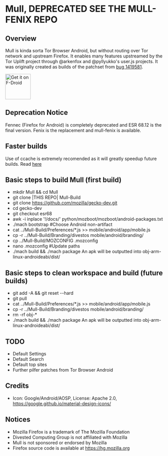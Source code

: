 Mull, DEPRECATED SEE THE MULL-FENIX REPO
========================================

Overview
--------
Mull is kinda sorta Tor Browser Android, but without routing over Tor network and upstream Firefox.
It enables many features upstreamed by the Tor Uplift project through @arkenfox and @pyllyukko's user.js projects.
It was originally created as builds of the patchset from [bug 1419581](https://bugzilla.mozilla.org/show_bug.cgi?id=1419581).

[<img src="https://fdroid.gitlab.io/artwork/badge/get-it-on.png"
     alt="Get it on F-Droid"
     height="80">](https://f-droid.org/packages/us.spotco.fennec_dos/)

Deprecation Notice
------------------
Fennec (Firefox for Android) is completely deprecated and ESR 68.12 is the final version.
Fenix is the replacement and mull-fenix is available.

Faster builds
-------------
Use of ccache is extremely recomended as it will greatly speedup future builds.
Read [here](https://developer.mozilla.org/en-US/docs/Mozilla/Developer_guide/Build_Instructions/ccache)


Basic steps to build Mull (first build)
---------------------------------------------
- mkdir Mull && cd Mull
- git clone |THIS REPO| Mull-Build
- git clone https://github.com/mozilla/gecko-dev.git
- cd gecko-dev
- git checkout esr68
- awk -i inplace '!/docs/' python/mozboot/mozboot/android-packages.txt
- ./mach bootstrap #Choose Android non-artifact
- cat ../Mull-Build/Preferences/*.js >> mobile/android/app/mobile.js
- cp -r ../Mull-Build/Branding/divestos mobile/android/branding/
- cp ../Mull-Build/MOZCONFIG .mozconfig
- nano .mozconfig #Update paths
- ./mach build && ./mach package
An apk will be outputted into obj-arm-linux-androideabi/dist/

Basic steps to clean workspace and build (future builds)
--------------------------------------------------------
- git add -A && git reset --hard
- git pull
- cat ../Mull-Build/Preferences/*.js >> mobile/android/app/mobile.js
- cp -r ../Mull-Build/Branding/divestos mobile/android/branding/
- rm -rf obj-*
- ./mach build && ./mach package
An apk will be outputted into obj-arm-linux-androideabi/dist/

TODO
----
- Default Settings
- Default Search
- Default top sites
- Further pilfer patches from Tor Browser Android

Credits
-------
- Icon: Google/Android/AOSP, License: Apache 2.0, https://google.github.io/material-design-icons/

Notices
-------
- Mozilla Firefox is a trademark of The Mozilla Foundation
- Divested Computing Group is not affiliated with Mozilla
- Mull is not sponsored or endorsed by Mozilla
- Firefox source code is available at https://hg.mozilla.org
